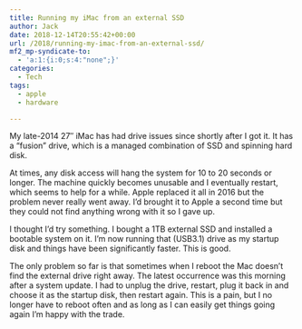 ```yaml
---
title: Running my iMac from an external SSD
author: Jack
date: 2018-12-14T20:55:42+00:00
url: /2018/running-my-imac-from-an-external-ssd/
mf2_mp-syndicate-to:
  - 'a:1:{i:0;s:4:"none";}'
categories:
  - Tech
tags:
  - apple
  - hardware

---
```

My late-2014 27&#8243; iMac has had drive issues since shortly after I got it. It has a &#8220;fusion&#8221; drive, which is a managed combination of SSD and spinning hard disk.

At times, any disk access will hang the system for 10 to 20 seconds or longer. The machine quickly becomes unusable and I eventually restart, which seems to help for a while. Apple replaced it all in 2016 but the problem never really went away. I&#8217;d brought it to Apple a second time but they could not find anything wrong with it so I gave up.

I thought I&#8217;d try something. I bought a 1TB external SSD and installed a bootable system on it. I&#8217;m now running that (USB3.1) drive as my startup disk and things have been significantly faster. This is good.

The only problem so far is that sometimes when I reboot the Mac doesn&#8217;t find the external drive right away. The latest occurrence was this morning after a system update. I had to unplug the drive, restart, plug it back in and choose it as the startup disk, then restart again. This is a pain, but I no longer have to reboot often and as long as I can easily get things going again I&#8217;m happy with the trade.